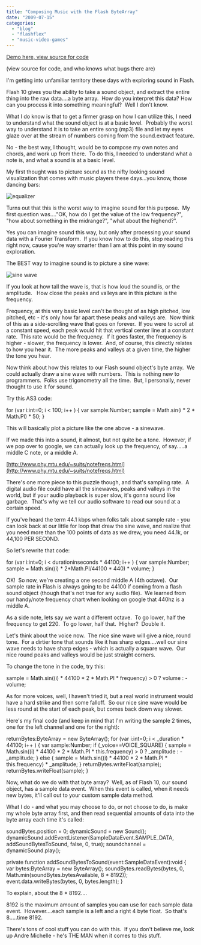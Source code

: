 ```yaml
---
title: "Composing Music with the Flash ByteArray"
date: "2009-07-15"
categories:
  - "blog"
  - "flashflex"
  - "music-video-games"
---
```


[Demo here, view source for code](http://www.yellow5labs.com/lab/composingdemo/SongComposer.html "Song Composer Demo")

(view source for code, and who knows what bugs there are)

I'm getting into unfamiliar territory these days with exploring sound in Flash.

Flash 10 gives you the ability to take a sound object, and extract the entire thing into the raw data....a byte array.  How do you interpret this data? How can you process it into something meaningful?  Well I don't know.

What I do know is that to get a firmer grasp on how I can utilize this, I need to understand what the sound object is at a basic level.  Probably the worst way to understand it is to take an entire song (mp3) file and let my eyes glaze over at the stream of numbers coming from the sound.extract feature.

No - the best way, I thought, would be to compose my own notes and chords, and work up from there.  To do this, I needed to understand what a note is, and what a sound is at a basic level.

My first thought was to picture sound as the nifty looking sound visualization that comes with music players these days...you know, those dancing bars:

![equalizer](https://d2ypg8o05lff0b.cloudfront.net/wp-content/uploads/2009/07/eq1_inline.jpg)

Turns out that this is the worst way to imagine sound for this purpose.  My first question was...."OK, how do I get the value of the low frequency?", "how about something in the midrange?", "what about the highend?".

Yes you can imagine sound this way, but only after processing your sound data with a Fourier Transform.  If you know how to do this, stop reading this right now, cause you're way smarter than I am at this point in my sound exploration.

The BEST way to imagine sound is to picture a sine wave:

![sine wave](https://d2ypg8o05lff0b.cloudfront.net/wp-content/uploads/2009/07/sinewave.gif)

If you look at how tall the wave is, that is how loud the sound is, or the amplitude.   How close the peaks and valleys are in this picture is the frequency.

Frequency, at this very basic level can't be thought of as high pitched, low pitched, etc - it's only how far apart these peaks and valleys are.  Now think of this as a side-scrolling wave that goes on forever.  If you were to scroll at a constant speed, each peak would hit that vertical center line at a constant rate.  This rate would be the frequency.  If it goes faster, the frequency is higher - slower, the frequency is lower.  And, of course, this directly relates to how you hear it.  The more peaks and valleys at a given time, the higher the tone you hear.

Now think about how this relates to our Flash sound object's byte array.  We could actually draw a sine wave with numbers.  This is nothing new to programmers.  Folks use trigonometry all the time.  But, I personally, never thought to use it for sound.

Try this AS3 code:

for (var i:int=0; i < 100; i++ ) { var sample:Number; sample = Math.sin(i \* 2 \* Math.PI) \* 50; }

This will basically plot a picture like the one above - a sinewave.

If we made this into a sound, it almost, but not quite be a tone.  However, if we pop over to google, we can actually look up the frequency, of say.....a middle C note, or a middle A.

[http://www.phy.mtu.edu/~suits/notefreqs.html](http://www.phy.mtu.edu/~suits/notefreqs.html)

There's one more piece to this puzzle though, and that's sampling rate.  A digital audio file could have all the sinewaves, peaks and valleys in the world, but if your audio playback is super slow, it's gonna sound like garbage.  That's why we tell our audio software to read our sound at a certain speed.

If you've heard the term 44.1 kbps when folks talk about sample rate - you can look back at our little for loop that drew the sine wave, and realize that you need more than the 100 points of data as we drew, you need 44.1k, or 44,100 PER SECOND.

So let's rewrite that code:

for (var i:int=0; i < durationinseconds \* 44100; i++ ) { var sample:Number; sample = Math.sin((i) \* 2\*Math.PI/44100 \* 440) \* volume; }

OK!  So now, we're creating a one second middle A (4th octave).  Our sample rate in Flash is always going to be 44100 if coming from a flash sound object (though that's not true for any audio file).  We learned from our handy/note frequency chart when looking on google that 440hz is a middle A.

As a side note, lets say we want a different octave.  To go lower, half the frequency to get 220.  To go lower, half that.  Higher?  Double it.

Let's think about the voice now.  The nice sine wave will give a nice, round tone.  For a dirtier tone that sounds like it has sharp edges....well our sine wave needs to have sharp edges - which is actually a square wave.  Our nice round peaks and valleys would be just straight corners.

To change the tone in the code, try this:

sample = Math.sin((i) \* 44100 \* 2 \* Math.PI \* frequency) > 0 ? volume : -volume;

As for more voices, well, I haven't tried it, but a real world instrument would have a hard strike and then some falloff.  So our nice sine wave would be less round at the start of each peak, but comes back down way slower.

Here's my final code (and keep in mind that I'm writing the sample 2 times, one for the left channel and one for the right):

returnBytes:ByteArray = new ByteArray(); for (var i:int=0; i < \_duration \* 44100; i++ ) { var sample:Number; if (\_voice==VOICE\_SQUARE) { sample = Math.sin((i) \* 44100 \* 2 \* Math.PI \* this.frequency) > 0 ? \_amplitude : -\_amplitude; } else { sample = Math.sin((i) \* 44100 \* 2 \* Math.PI \* this.frequency) \* \_amplitude; } returnBytes.writeFloat(sample); returnBytes.writeFloat(sample); }

Now, what do we do with that byte array?  Well, as of Flash 10, our sound object, has a sample data event.  When this event is called, when it needs new bytes, it'll call out to your custom sample data method.

What I do - and what you may choose to do, or not choose to do, is make my whole byte array first, and then read sequential amounts of data into the byte array each time it's called:

soundBytes.position = 0; dynamicSound = new Sound(); dynamicSound.addEventListener(SampleDataEvent.SAMPLE\_DATA, addSoundBytesToSound, false, 0, true); soundchannel = dynamicSound.play();

private function addSoundBytesToSound(event:SampleDataEvent):void { var bytes:ByteArray = new ByteArray(); soundBytes.readBytes(bytes, 0, Math.min(soundBytes.bytesAvailable, 8 \* 8192)); event.data.writeBytes(bytes, 0, bytes.length); }

To explain, about the 8 \* 8192....

8192 is the maximum amount of samples you can use for each sample data event.  However....each sample is a left and a right 4 byte float.  So that's 8.....time 8192.

There's tons of cool stuff you can do with this.  If you don't believe me, look up Andre Michelle - he's THE MAN when it comes to this stuff.

